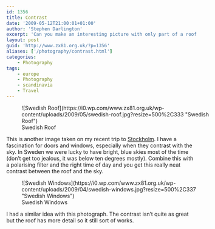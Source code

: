 ```yaml
---
id: 1356
title: Contrast
date: '2009-05-12T21:00:01+01:00'
author: 'Stephen Darlington'
excerpt: 'Can you make an interesting picture with only part of a roof and some sky?'
layout: post
guid: 'http://www.zx81.org.uk/?p=1356'
aliases: ['/photography/contrast.html']
categories:
    - Photography
tags:
    - europe
    - Photography
    - scandinavia
    - Travel
---
```


<figure aria-describedby="caption-attachment-1360" class="wp-caption aligncenter" id="attachment_1360" style="width: 500px">![Swedish Roof](https://i0.wp.com/www.zx81.org.uk/wp-content/uploads/2009/05/swedish-roof.jpg?resize=500%2C333 "Swedish Roof")<figcaption class="wp-caption-text" id="caption-attachment-1360">Swedish Roof</figcaption></figure>

This is another image taken on my recent trip to [Stockholm](http://www.zx81.org.uk/travel/stockholm-sweden.html). I have a fascination for doors and windows, especially when they contrast with the sky. In Sweden we were lucky to have bright, blue skies most of the time (don’t get too jealous, it was below ten degrees mostly). Combine this with a polarising filter and the right time of day and you get this really neat contrast between the roof and the sky.

<figure aria-describedby="caption-attachment-1357" class="wp-caption aligncenter" id="attachment_1357" style="width: 500px">![Swedish Windows](https://i0.wp.com/www.zx81.org.uk/wp-content/uploads/2009/04/swedish-windows.jpg?resize=500%2C337 "Swedish Windows")<figcaption class="wp-caption-text" id="caption-attachment-1357">Swedish Windows</figcaption></figure>

I had a similar idea with this photograph. The contrast isn’t quite as great but the roof has more detail so it still sort of works.